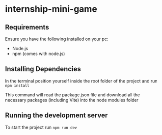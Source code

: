 # internship-mini-game

## Requirements
Ensure you have the following installed on your pc:
* Node.js
* npm (comes with node.js)

## Installing Dependencies

In the terminal position yourself inside the root folder of the project and run
`npm install`

This command will read the package.json file and download all the necessary packages (including Vite) into the node modules folder

## Running the development server

To start the project run `npm run dev`